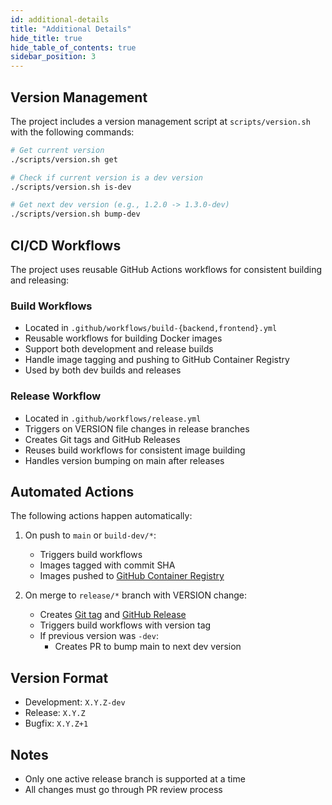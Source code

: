 ```yaml
---
id: additional-details
title: "Additional Details"
hide_title: true
hide_table_of_contents: true
sidebar_position: 3
---
```


## Version Management

The project includes a version management script at `scripts/version.sh` with the following commands:

```bash
# Get current version
./scripts/version.sh get

# Check if current version is a dev version
./scripts/version.sh is-dev

# Get next dev version (e.g., 1.2.0 -> 1.3.0-dev)
./scripts/version.sh bump-dev
```

## CI/CD Workflows

The project uses reusable GitHub Actions workflows for consistent building and releasing:

### Build Workflows

- Located in `.github/workflows/build-{backend,frontend}.yml`
- Reusable workflows for building Docker images
- Support both development and release builds
- Handle image tagging and pushing to GitHub Container Registry
- Used by both dev builds and releases

### Release Workflow

- Located in `.github/workflows/release.yml`
- Triggers on VERSION file changes in release branches
- Creates Git tags and GitHub Releases
- Reuses build workflows for consistent image building
- Handles version bumping on main after releases

## Automated Actions

The following actions happen automatically:

1. On push to `main` or `build-dev/*`:

   - Triggers build workflows
   - Images tagged with commit SHA
   - Images pushed to [GitHub Container Registry](https://github.com/orgs/tuva-health/packages)

2. On merge to `release/*` branch with VERSION change:
   - Creates [Git tag](https://github.com/tuva-health/tuva_empi/tags) and [GitHub Release](https://github.com/tuva-health/tuva_empi/releases)
   - Triggers build workflows with version tag
   - If previous version was `-dev`:
     - Creates PR to bump main to next dev version

## Version Format

- Development: `X.Y.Z-dev`
- Release: `X.Y.Z`
- Bugfix: `X.Y.Z+1`

## Notes

- Only one active release branch is supported at a time
- All changes must go through PR review process
